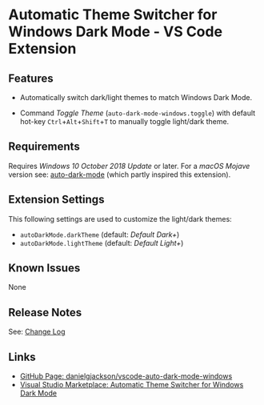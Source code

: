 # Automatic Theme Switcher for Windows Dark Mode - VS Code Extension

## Features

* Automatically switch dark/light themes to match Windows Dark Mode.

* Command *Toggle Theme* (`auto-dark-mode-windows.toggle`) with default hot-key `Ctrl`+`Alt`+`Shift`+`T` to manually toggle light/dark theme.

<!-- ![Automatic Switching](icon.png) -->

## Requirements

Requires *Windows 10 October 2018 Update* or later.  For a *macOS Mojave* version see: [auto-dark-mode](https://marketplace.visualstudio.com/items?itemName=LinusU.auto-dark-mode&ssr=false) (which partly inspired this extension).

## Extension Settings

This following settings are used to customize the light/dark themes:

* `autoDarkMode.darkTheme` (default: *Default Dark+*)
* `autoDarkMode.lightTheme` (default: *Default Light+*)

## Known Issues

None

## Release Notes

See: [Change Log](CHANGELOG.md)

## Links

* [GitHub Page: danielgjackson/vscode-auto-dark-mode-windows](https://github.com/danielgjackson/vscode-auto-dark-mode-windows)
* [Visual Studio Marketplace: Automatic Theme Switcher for Windows Dark Mode](https://marketplace.visualstudio.com/items?itemName=danielgjackson.auto-dark-mode-windows
)
